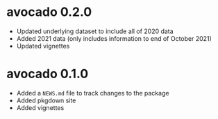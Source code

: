 # avocado 0.2.0

* Updated underlying dataset to include all of 2020 data
* Added 2021 data (only includes information to end of October 2021)
* Updated vignettes

# avocado 0.1.0

* Added a `NEWS.md` file to track changes to the package
* Added pkgdown site
* Added vignettes
